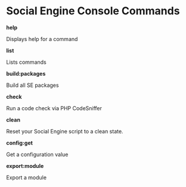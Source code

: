 # Social Engine Console Commands

**help**

Displays help for a command


**list**

Lists commands


**build:packages**

Build all SE packages


**check**

Run a code check via PHP CodeSniffer


**clean**

Reset your Social Engine script to a clean state.


**config:get**

Get a configuration value


**export:module**

Export a module


